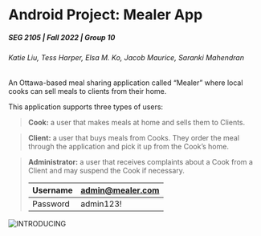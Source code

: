# Android Project: Mealer App
##### SEG 2105 | Fall 2022 | Group 10
###### Katie Liu, Tess Harper, Elsa M. Ko, Jacob Maurice, Saranki Mahendran

An Ottawa-based meal sharing application called “Mealer” where local cooks can sell meals to clients from their home. 

This application supports three types of users:

>**Cook:**
a user that makes meals at home and sells them to Clients.

>**Client:** 
a user that buys meals from Cooks. They order the meal through the application
and pick it up from the Cook’s home.

>**Administrator:** 
a user that receives complaints about a Cook from a Client and may
suspend the Cook if necessary. 
>
> 
>   | Username | admin@mealer.com |
>   |--|--|
>   | Password | admin123! |

![INTRODUCING](https://github.com/JacobMaurice-jm/Mealer/assets/109557146/4ea79c4c-f380-4d12-b517-a092decde14a)
